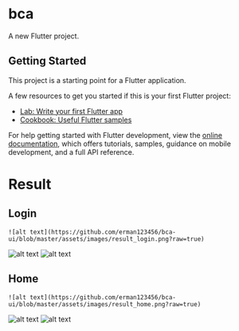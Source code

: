 # bca

A new Flutter project.

## Getting Started

This project is a starting point for a Flutter application.

A few resources to get you started if this is your first Flutter project:

- [Lab: Write your first Flutter app](https://docs.flutter.dev/get-started/codelab)
- [Cookbook: Useful Flutter samples](https://docs.flutter.dev/cookbook)

For help getting started with Flutter development, view the
[online documentation](https://docs.flutter.dev/), which offers tutorials,
samples, guidance on mobile development, and a full API reference.


# Result 
## Login
    ![alt text](https://github.com/erman123456/bca-ui/blob/master/assets/images/result_login.png?raw=true)
![alt text](https://github.com/erman123456/bca-ui/blob/master/assets/images/result_login.png?raw=true)
![alt text](https://github.com/erman123456/bca-ui/blob/master/assets/images/result_login.png)
## Home
    ![alt text](https://github.com/erman123456/bca-ui/blob/master/assets/images/result_home.png?raw=true)
![alt text](https://github.com/erman123456/bca-ui/blob/master/assets/images/result_home.png?raw=true)
![alt text](https://github.com/erman123456/bca-ui/blob/master/assets/images/result_home.png)
